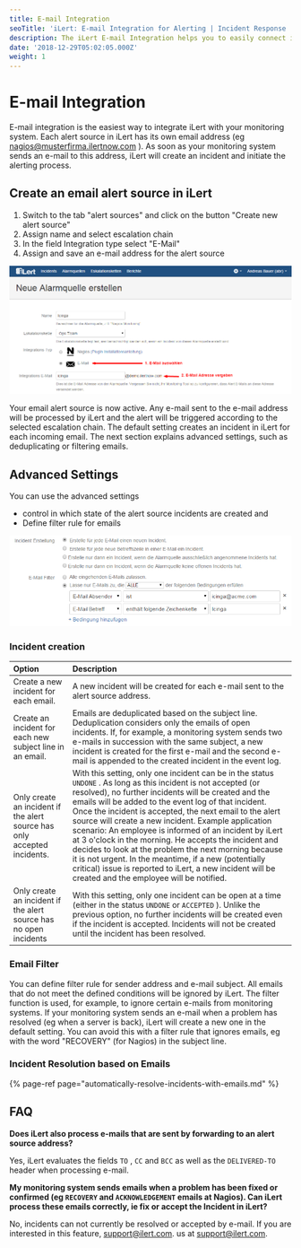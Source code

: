 ```yaml
---
title: E-mail Integration
seoTitle: 'iLert: E-mail Integration for Alerting | Incident Response | Uptime'
description: The iLert E-mail Integration helps you to easily connect iLert with E-mail.
date: '2018-12-29T05:02:05.000Z'
weight: 1
---
```


# E-mail Integration

E-mail integration is the easiest way to integrate iLert with your monitoring system. Each alert source in iLert has its own email address \(eg nagios@musterfirma.ilertnow.com \). As soon as your monitoring system sends an e-mail to this address, iLert will create an incident and initiate the alerting process.

## Create an email alert source in iLert <a id="create-alarm-source"></a>

1. Switch to the tab "alert sources" and click on the button "Create new alert source"
2. Assign name and select escalation chain
3. In the field Integration type select "E-Mail"
4. Assign and save an e-mail address for the alert source

![](../../.gitbook/assets/em1.png)

Your email alert source is now active. Any e-mail sent to the e-mail address will be processed by iLert and the alert will be triggered according to the selected escalation chain. The default setting creates an incident in iLert for each incoming email. The next section explains advanced settings, such as deduplicating or filtering emails.

## Advanced Settings <a id="advanced-settings"></a>

You can use the advanced settings

* control in which state of the alert source incidents are created and
* Define filter rule for emails

![](../../.gitbook/assets/em2.png)

### Incident creation

| Option | Description |
| :--- | :--- |
| Create a new incident for each email. | A new incident will be created for each e-mail sent to the alert source address. |
| Create an incident for each new subject line in an email. | Emails are deduplicated based on the subject line. Deduplication considers only the emails of open incidents.     If, for example, a monitoring system sends two e-mails in succession with the same subject, a new incident is created for the first e-mail and the second e-mail is appended to the created incident in the event log. |
| Only create an incident if the alert source has only accepted incidents. | With this setting, only one incident can be in the status `UNDONE` . As long as this incident is not accepted \(or resolved\), no further incidents will be created and the emails will be added to the event log of that incident. Once the incident is accepted, the next email to the alert source will create a new incident.     Example application scenario: An employee is informed of an incident by iLert at 3 o'clock in the morning. He accepts the incident and decides to look at the problem the next morning because it is not urgent. In the meantime, if a new \(potentially critical\) issue is reported to iLert, a new incident will be created and the employee will be notified. |
| Only create an incident if the alert source has no open incidents | With this setting, only one incident can be open at a time \(either in the status `UNDONE` or `ACCEPTED` \). Unlike the previous option, no further incidents will be created even if the incident is accepted. Incidents will not be created until the incident has been resolved. |

### Email Filter

You can define filter rule for sender address and e-mail subject. All emails that do not meet the defined conditions will be ignored by iLert. The filter function is used, for example, to ignore certain e-mails from monitoring systems. If your monitoring system sends an e-mail when a problem has resolved \(eg when a server is back\), iLert will create a new one in the default setting. You can avoid this with a filter rule that ignores emails, eg with the word "RECOVERY" \(for Nagios\) in the subject line.

### Incident Resolution based on Emails

{% page-ref page="automatically-resolve-incidents-with-emails.md" %}

## FAQ <a id="faq"></a>

**Does iLert also process e-mails that are sent by forwarding to an alert source address?**

Yes, iLert evaluates the fields `TO` , `CC` and `BCC` as well as the `DELIVERED-TO` header when processing e-mail.

**My monitoring system sends emails when a problem has been fixed or confirmed \(eg `RECOVERY` and `ACKNOWLEDGEMENT` emails at Nagios\). Can iLert process these emails correctly, ie fix or accept the Incident in iLert?**

No, incidents can not currently be resolved or accepted by e-mail. If you are interested in this feature, [support@ilert.com](mailto:support@ilert.com). us at [support@ilert.com](support@ilert.com).

